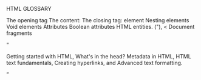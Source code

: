 HTML GLOSSARY

The opening tag
The content:
The closing tag:
element
Nesting elements
Void elements
Attributes
Boolean attributes
HTML entities. (&quot;), &lt;
Document fragments

<!-- Elements and tags -->
<base>
<q>
<time>

<!-- Topics -->

Getting started with HTML,
What's in the head?
Metadata in HTML,
HTML text fundamentals,
Creating hyperlinks, and
Advanced text formatting.
